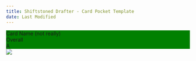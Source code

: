 ```yaml
---
title: Shiftstoned Drafter - Card Pocket Template
date: Last Modified
---
```




<div class="cardPocket">

  <div style="background-color: green;">
    Card Name (not really)
  </div>

  <div style="background-color: green;">
    <div class="cardPocketLabel">Overall</div>
    A
  </div>

  <img class="cardDrafterImg" src="https://cards.eternalwarcry.com/cards/full/Fire_Sigil.png">

</div>
